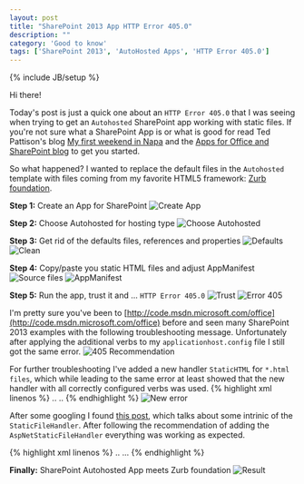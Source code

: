 ```yaml
---
layout: post
title: "SharePoint 2013 App HTTP Error 405.0"
description: ""
category: 'Good to know'
tags: ['SharePoint 2013', 'AutoHosted Apps', 'HTTP Error 405.0']
---
```

{% include JB/setup %}


Hi there!

Today's post is just a quick one about an `HTTP Error 405.0` that I was seeing when trying to get an `Autohosted` SharePoint app
working with static files. If you're not sure what a SharePoint App is or what is good for read Ted Pattison's blog
[My first weekend in Napa] and the [Apps for Office and SharePoint blog] to get you started.

[Cloud9]: https://c9.io/
[My first weekend in Napa]: http://blog.tedpattison.net/Lists/Posts/Post.aspx?List=9d54806e-14ca-456d-a62a-b903c9dda841&ID=17&utm_source=twitterfeed&utm_medium=twitter&Web=dbc8a5bc-c0d9-412c-8929-177a045a5351
[Apps for Office and SharePoint blog]: http://blogs.msdn.com/b/officeapps/


So what happened? I wanted to replace the default files in the
`Autohosted` template with files coming from my
favorite HTML5 framework: [Zurb foundation](http://foundation.zurb.com/).


**Step 1:** Create an App for SharePoint
![Create App](/img/2012-09-03-NewProject.jpg)

**Step 2:** Choose Autohosted for hosting type
![Choose Autohosted](/img/2012-09-03-Autohosted.jpg)

**Step 3:** Get rid of the defaults files, references and properties
![Defaults](/img/2012-09-03-Defaults.jpg)
![Clean](/img/2012-09-03-Clean.jpg)

**Step 4:** Copy/paste you static HTML files and adjust AppManifest
![Source files](/img/2012-09-03-Files.jpg)
![AppManifest](/img/2012-09-03-AppManifest.jpg)

**Step 5:** Run the app, trust it and ... `HTTP Error 405.0`
![Trust](/img/2012-09-03-Trust.jpg)
![Error 405](/img/2012-09-03-Error.jpg)


I'm pretty sure you've been to [http://code.msdn.microsoft.com/office](http://code.msdn.microsoft.com/office) before
and seen many SharePoint 2013
examples with the following troubleshooting message. Unfortunately after applying the additional verbs to my
`applicationhost.config` file I  still got the same  error.
 ![405 Recommendation](/img/2012-09-03-405Recommendation.jpg)

 For further troubleshooting I've added a new handler `StaticHTML` for `*.html
 files`,  which while leading to the same error at least showed that the new handler with all correctly configured
 verbs was used.
 {% highlight xml linenos %}
 ..
 <handlers>
    ..
    <add name="StaticHTML" path="*.html" verb="GET,HEAD,POST,DEBUG,TRACE" modules="StaticFileModule" resourceType="File" requireAccess="Read" />
    <add name="StaticFile" path="*" verb="*" modules="StaticFileModule,DefaultDocumentModule,DirectoryListingModule" resourceType="Either" requireAccess="Read" />
 </handlers>
 {% endhighlight %}
 ![New error](/img/2012-09-03-error2.jpg)

 After some googling I found [this post], which talks about some intrinic of
 the `StaticFileHandler`. After following the recommendation of adding the `AspNetStaticFileHandler`
 everything was working as expected.

[this post]: http://www.paraesthesia.com/archive/2011/05/02/when-staticfilehandler-is-not-staticfilehandler.aspx

 {% highlight xml linenos %}
 ..
 <handlers>
    ...
    <add name="AspNetStaticFileHandler" path="*" verb="*" type="System.Web.StaticFileHandler" />
    <add name="StaticHTML" path="*.html" verb="GET,HEAD,POST,DEBUG,TRACE" modules="StaticFileModule" resourceType="File" requireAccess="Read" />
    <add name="StaticFile" path="*" verb="*" modules="StaticFileModule,DefaultDocumentModule,DirectoryListingModule" resourceType="Either" requireAccess="Read" />
 </handlers>
 {% endhighlight %}


**Finally:** SharePoint Autohosted App meets Zurb foundation
 ![Result](/img/2012-09-03-Result.jpg)







